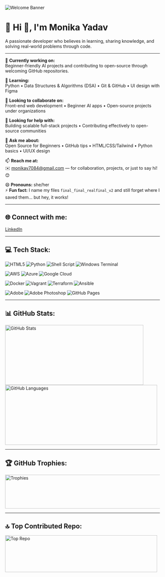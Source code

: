 ![Welcome Banner](https://capsule-render.vercel.app/api?type=waving&color=gradient&height=200&section=header&text=Welcome%20to%20My%20Profile&fontSize=50&animation=scaleIn)


# 💫 Hi 👋, I'm Monika Yadav



A passionate developer who believes in learning, sharing knowledge, and solving real-world problems through code.

---

🔭 **Currently working on:**  
Beginner-friendly AI projects and contributing to open-source through welcoming GitHub repositories.

🌱 **Learning:**  
Python • Data Structures & Algorithms (DSA) • Git & GitHub • UI design with Figma

👯 **Looking to collaborate on:**  
Front-end web development • Beginner AI apps • Open-source projects under organizations

🤔 **Looking for help with:**  
Building scalable full-stack projects • Contributing effectively to open-source communities

💬 **Ask me about:**  
Open Source for Beginners • GitHub tips • HTML/CSS/Tailwind • Python basics • UI/UX design

📫 **Reach me at:**  
✉️ monikay7084@gmail.com — for collaboration, projects, or just to say hi! 😊

😄 **Pronouns:** she/her  
⚡ **Fun fact:** I name my files `final_final_realfinal_v2` and still forget where I saved them... but hey, it works!

---

## 🌐 Connect with me:
[LinkedIn](https://www.linkedin.com/in/monika-yadav-874224329?utm_source=share&utm_campaign=share_via&utm_content=profile&utm_medium=android_app)

---

## 💻 Tech Stack:
![HTML5](https://img.shields.io/badge/html5-%23E34F26.svg?style=for-the-badge&logo=html5&logoColor=white)
![Python](https://img.shields.io/badge/python-3670A0?style=for-the-badge&logo=python&logoColor=ffdd54)
![Shell Script](https://img.shields.io/badge/shell_script-%23121011.svg?style=for-the-badge&logo=gnu-bash&logoColor=white)
![Windows Terminal](https://img.shields.io/badge/Windows%20Terminal-%234D4D4D.svg?style=for-the-badge&logo=windows-terminal&logoColor=white)

![AWS](https://img.shields.io/badge/AWS-%23FF9900.svg?style=for-the-badge&logo=amazon-aws&logoColor=white)
![Azure](https://img.shields.io/badge/azure-%230072C6.svg?style=for-the-badge&logo=microsoftazure&logoColor=white)
![Google Cloud](https://img.shields.io/badge/GoogleCloud-%234285F4.svg?style=for-the-badge&logo=google-cloud&logoColor=white)

![Docker](https://img.shields.io/badge/docker-%230db7ed.svg?style=for-the-badge&logo=docker&logoColor=white)
![Vagrant](https://img.shields.io/badge/vagrant-%231563FF.svg?style=for-the-badge&logo=vagrant&logoColor=white)
![Terraform](https://img.shields.io/badge/terraform-%235835CC.svg?style=for-the-badge&logo=terraform&logoColor=white)
![Ansible](https://img.shields.io/badge/ansible-%231A1918.svg?style=for-the-badge&logo=ansible&logoColor=white)

![Adobe](https://img.shields.io/badge/adobe-%23FF0000.svg?style=for-the-badge&logo=adobe&logoColor=white)
![Adobe Photoshop](https://img.shields.io/badge/adobe%20photoshop-%2331A8FF.svg?style=for-the-badge&logo=adobe%20photoshop&logoColor=white)
![GitHub Pages](https://img.shields.io/badge/github%20pages-121013?style=for-the-badge&logo=github&logoColor=white)

---

## 📊 GitHub Stats:

<img width="450" height="195" alt="GitHub Stats" src="https://github.com/user-attachments/assets/f8846586-6e9f-4b16-b52f-9c2adca396b4" />
<img width="495" height="195" alt="GitHub Languages" src="https://github.com/user-attachments/assets/ef21094f-3829-4c77-9679-1a8936689ef3" />

---

## 🏆 GitHub Trophies:
<img width="908" height="110" alt="Trophies" src="https://github.com/user-attachments/assets/114aaab4-6bbe-4890-82f8-b8baecd6cfc1" />

---

## 🔝 Top Contributed Repo:
<img width="495" height="120" alt="Top Repo" src="https://github.com/user-attachments/assets/227b48a5-ef54-4d35-9e8d-878fbcafd15b" />




